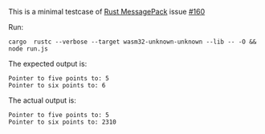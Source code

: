 This is a minimal testcase of [Rust MessagePack](https://github.com/3Hren/msgpack-rust) issue [#160](https://github.com/3Hren/msgpack-rust/issues/160)

Run:

    cargo  rustc --verbose --target wasm32-unknown-unknown --lib -- -O && node run.js

The expected output is:

    Pointer to five points to: 5
    Pointer to six points to: 6

The actual output is:

    Pointer to five points to: 5
    Pointer to six points to: 2310
